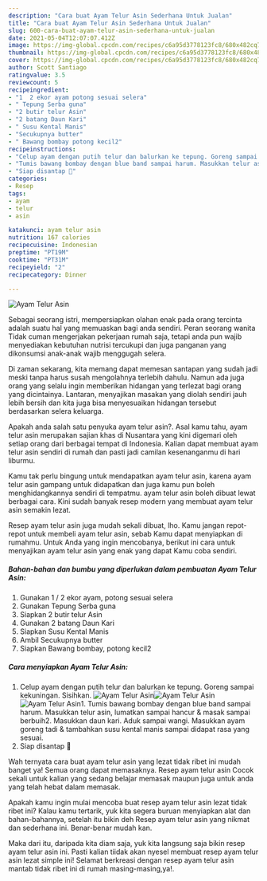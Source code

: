 ```yaml
---
description: "Cara buat Ayam Telur Asin Sederhana Untuk Jualan"
title: "Cara buat Ayam Telur Asin Sederhana Untuk Jualan"
slug: 600-cara-buat-ayam-telur-asin-sederhana-untuk-jualan
date: 2021-05-04T12:07:07.412Z
image: https://img-global.cpcdn.com/recipes/c6a95d3778123fc8/680x482cq70/ayam-telur-asin-foto-resep-utama.jpg
thumbnail: https://img-global.cpcdn.com/recipes/c6a95d3778123fc8/680x482cq70/ayam-telur-asin-foto-resep-utama.jpg
cover: https://img-global.cpcdn.com/recipes/c6a95d3778123fc8/680x482cq70/ayam-telur-asin-foto-resep-utama.jpg
author: Scott Santiago
ratingvalue: 3.5
reviewcount: 5
recipeingredient:
- "1  2 ekor ayam potong sesuai selera"
- " Tepung Serba guna"
- "2 butir telur Asin"
- "2 batang Daun Kari"
- " Susu Kental Manis"
- "Secukupnya butter"
- " Bawang bombay potong kecil2"
recipeinstructions:
- "Celup ayam dengan putih telur dan balurkan ke tepung. Goreng sampai kekuningan. Sisihkan."
- "Tumis bawang bombay dengan blue band sampai harum. Masukkan telur asin, lumatkan sampai hancur &amp; masak sampai berbuih2. Masukkan daun kari. Aduk sampai wangi. Masukkan ayam goreng tadi &amp; tambahkan susu kental manis sampai didapat rasa yang sesuai."
- "Siap disantap 🤤"
categories:
- Resep
tags:
- ayam
- telur
- asin

katakunci: ayam telur asin 
nutrition: 167 calories
recipecuisine: Indonesian
preptime: "PT19M"
cooktime: "PT31M"
recipeyield: "2"
recipecategory: Dinner

---
```



![Ayam Telur Asin](https://img-global.cpcdn.com/recipes/c6a95d3778123fc8/680x482cq70/ayam-telur-asin-foto-resep-utama.jpg)

Sebagai seorang istri, mempersiapkan olahan enak pada orang tercinta adalah suatu hal yang memuaskan bagi anda sendiri. Peran seorang  wanita Tidak cuman mengerjakan pekerjaan rumah saja, tetapi anda pun wajib menyediakan kebutuhan nutrisi tercukupi dan juga panganan yang dikonsumsi anak-anak wajib menggugah selera.

Di zaman  sekarang, kita memang dapat memesan santapan yang sudah jadi meski tanpa harus susah mengolahnya terlebih dahulu. Namun ada juga orang yang selalu ingin memberikan hidangan yang terlezat bagi orang yang dicintainya. Lantaran, menyajikan masakan yang diolah sendiri jauh lebih bersih dan kita juga bisa menyesuaikan hidangan tersebut berdasarkan selera keluarga. 



Apakah anda salah satu penyuka ayam telur asin?. Asal kamu tahu, ayam telur asin merupakan sajian khas di Nusantara yang kini digemari oleh setiap orang dari berbagai tempat di Indonesia. Kalian dapat membuat ayam telur asin sendiri di rumah dan pasti jadi camilan kesenanganmu di hari liburmu.

Kamu tak perlu bingung untuk mendapatkan ayam telur asin, karena ayam telur asin gampang untuk didapatkan dan juga kamu pun boleh menghidangkannya sendiri di tempatmu. ayam telur asin boleh dibuat lewat berbagai cara. Kini sudah banyak resep modern yang membuat ayam telur asin semakin lezat.

Resep ayam telur asin juga mudah sekali dibuat, lho. Kamu jangan repot-repot untuk membeli ayam telur asin, sebab Kamu dapat menyiapkan di rumahmu. Untuk Anda yang ingin mencobanya, berikut ini cara untuk menyajikan ayam telur asin yang enak yang dapat Kamu coba sendiri.

<!--inarticleads1-->

##### Bahan-bahan dan bumbu yang diperlukan dalam pembuatan Ayam Telur Asin:

1. Gunakan 1 / 2 ekor ayam, potong sesuai selera
1. Gunakan  Tepung Serba guna
1. Siapkan 2 butir telur Asin
1. Gunakan 2 batang Daun Kari
1. Siapkan  Susu Kental Manis
1. Ambil Secukupnya butter
1. Siapkan  Bawang bombay, potong kecil2




<!--inarticleads2-->

##### Cara menyiapkan Ayam Telur Asin:

1. Celup ayam dengan putih telur dan balurkan ke tepung. Goreng sampai kekuningan. Sisihkan.
<img src="https://img-global.cpcdn.com/steps/7ce5fca3632ae4b1/160x128cq70/ayam-telur-asin-langkah-memasak-1-foto.jpg" alt="Ayam Telur Asin"><img src="https://img-global.cpcdn.com/steps/4fcdadf8b9c60fe1/160x128cq70/ayam-telur-asin-langkah-memasak-1-foto.jpg" alt="Ayam Telur Asin"><img src="https://img-global.cpcdn.com/steps/d0e974fd5930dfd0/160x128cq70/ayam-telur-asin-langkah-memasak-1-foto.jpg" alt="Ayam Telur Asin">1. Tumis bawang bombay dengan blue band sampai harum. Masukkan telur asin, lumatkan sampai hancur &amp; masak sampai berbuih2. Masukkan daun kari. Aduk sampai wangi. Masukkan ayam goreng tadi &amp; tambahkan susu kental manis sampai didapat rasa yang sesuai.
1. Siap disantap 🤤




Wah ternyata cara buat ayam telur asin yang lezat tidak ribet ini mudah banget ya! Semua orang dapat memasaknya. Resep ayam telur asin Cocok sekali untuk kalian yang sedang belajar memasak maupun juga untuk anda yang telah hebat dalam memasak.

Apakah kamu ingin mulai mencoba buat resep ayam telur asin lezat tidak ribet ini? Kalau kamu tertarik, yuk kita segera buruan menyiapkan alat dan bahan-bahannya, setelah itu bikin deh Resep ayam telur asin yang nikmat dan sederhana ini. Benar-benar mudah kan. 

Maka dari itu, daripada kita diam saja, yuk kita langsung saja bikin resep ayam telur asin ini. Pasti kalian tiidak akan nyesel membuat resep ayam telur asin lezat simple ini! Selamat berkreasi dengan resep ayam telur asin mantab tidak ribet ini di rumah masing-masing,ya!.

